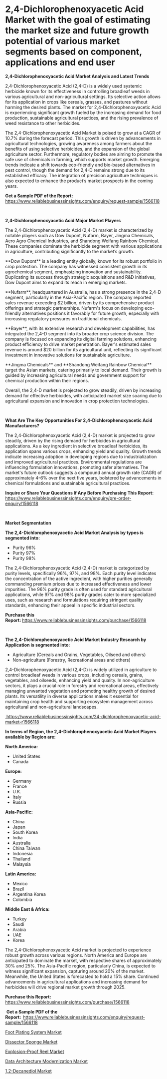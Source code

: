 <p><h1>2,4-Dichlorophenoxyacetic Acid Market with the goal of estimating the market size and future growth potential of various market segments based on component, applications and end user</h1></p><p><strong>2,4-Dichlorophenoxyacetic Acid Market Analysis and Latest Trends</strong></p>
<p><p>2,4-Dichlorophenoxyacetic Acid (2,4-D) is a widely used systemic herbicide known for its effectiveness in controlling broadleaf weeds in various agricultural and non-agricultural settings. Its selective action allows for its application in crops like cereals, grasses, and pastures without harming the desired plants. The market for 2,4-Dichlorophenoxyacetic Acid is experiencing significant growth fueled by the increasing demand for food production, sustainable agricultural practices, and the rising prevalence of weed resistance to other herbicides.</p><p>The 2,4-Dichlorophenoxyacetic Acid Market is poised to grow at a CAGR of 10.7% during the forecast period. This growth is driven by advancements in agricultural technologies, growing awareness among farmers about the benefits of using selective herbicides, and the expansion of the global agriculture sector. Furthermore, regulatory bodies are aiming to promote the safe use of chemicals in farming, which supports market growth. Emerging trends indicate a shift towards eco-friendly and bio-based alternatives in pest control, though the demand for 2,4-D remains strong due to its established efficacy. The integration of precision agriculture techniques is also expected to enhance the product’s market prospects in the coming years.</p></p>
<p><strong>Get a Sample PDF of the Report:&nbsp;</strong> <a href="https://www.reliablebusinessinsights.com/enquiry/request-sample/1566118?utm_campaign=41&utm_medium=2&utm_source=Github&utm_content=ia&utm_term=07122024&utm_id=24-dichlorophenoxyacetic-acid">https://www.reliablebusinessinsights.com/enquiry/request-sample/1566118</a></p>
<p>&nbsp;</p>
<p><strong>2,4-Dichlorophenoxyacetic Acid Major Market Players</strong></p>
<p><p>The 2,4-Dichlorophenoxyacetic Acid (2,4-D) market is characterized by notable players such as Dow Dupont, Nufarm, Bayer, Jingma Chemicals, Aero Agro Chemical Industries, and Shandong Weifang Rainbow Chemical. These companies dominate the herbicide segment with various applications in agriculture, contributing significantly to the market’s growth.</p><p>**Dow Dupont** is a leading entity globally, known for its robust portfolio in crop protection. The company has witnessed consistent growth in its agrochemical segment, emphasizing innovation and sustainability. Duplicating its success through strategic acquisitions and R&D initiatives, Dow Dupont aims to expand its reach in emerging markets.</p><p>**Nufarm**, headquartered in Australia, has a strong presence in the 2,4-D segment, particularly in the Asia-Pacific region. The company reported sales revenue exceeding $2 billion, driven by its comprehensive product offerings and strategic partnerships. Nufarm's focus on developing eco-friendly alternatives positions it favorably for future growth, especially with increasing regulatory pressures on traditional chemicals.</p><p>**Bayer**, with its extensive research and development capabilities, has integrated the 2,4-D segment into its broader crop science division. The company is focused on expanding its digital farming solutions, enhancing product efficiency to drive market penetration. Bayer's estimated sales revenue is around $20 billion for its agricultural unit, reflecting its significant investment in innovative solutions for sustainable agriculture.</p><p>**Jingma Chemicals** and **Shandong Weifang Rainbow Chemical** target the Asian markets, catering primarily to local demand. Their growth is guided by increasing agricultural needs and government support for chemical production within their regions.</p><p>Overall, the 2,4-D market is projected to grow steadily, driven by increasing demand for effective herbicides, with anticipated market size soaring due to agricultural expansion and innovation in crop protection technologies.</p></p>
<p>&nbsp;</p>
<p><strong>What Are The Key Opportunities For 2,4-Dichlorophenoxyacetic Acid Manufacturers?</strong></p>
<p><p>The 2,4-Dichlorophenoxyacetic Acid (2,4-D) market is projected to grow steadily, driven by the rising demand for herbicides in agricultural applications. As a key ingredient in selective broadleaf herbicides, its application spans various crops, enhancing yield and quality. Growth trends indicate increasing adoption in developing regions due to industrialization and improved agricultural practices. Environmental regulations are influencing formulation innovations, promoting safer alternatives. The market's future outlook suggests a compound annual growth rate (CAGR) of approximately 4-6% over the next five years, bolstered by advancements in chemical formulations and sustainable agricultural practices.</p></p>
<p><strong>Inquire or Share Your Questions If Any Before Purchasing This Report:</strong> <a href="https://www.reliablebusinessinsights.com/enquiry/pre-order-enquiry/1566118?utm_campaign=41&utm_medium=2&utm_source=Github&utm_content=ia&utm_term=07122024&utm_id=24-dichlorophenoxyacetic-acid">https://www.reliablebusinessinsights.com/enquiry/pre-order-enquiry/1566118</a></p>
<p>&nbsp;</p>
<p><strong>Market Segmentation</strong></p>
<p><strong>The 2,4-Dichlorophenoxyacetic Acid Market Analysis by types is segmented into:</strong></p>
<p><ul><li>Purity 96%</li><li>Purity 97%</li><li>Purity 98%</li></ul></p>
<p><p>The 2,4-Dichlorophenoxyacetic Acid (2,4-D) market is categorized by purity levels, specifically 96%, 97%, and 98%. Each purity level indicates the concentration of the active ingredient, with higher purities generally commanding premium prices due to increased effectiveness and lower impurities. The 96% purity grade is often used for standard agricultural applications, while 97% and 98% purity grades cater to more specialized uses, such as research and formulations requiring stringent quality standards, enhancing their appeal in specific industrial sectors.</p></p>
<p><strong>Purchase this Report:&nbsp;</strong><a href="https://www.reliablebusinessinsights.com/purchase/1566118?utm_campaign=41&utm_medium=2&utm_source=Github&utm_content=ia&utm_term=07122024&utm_id=24-dichlorophenoxyacetic-acid">https://www.reliablebusinessinsights.com/purchase/1566118</a></p>
<p>&nbsp;</p>
<p><strong>The 2,4-Dichlorophenoxyacetic Acid Market Industry Research by Application is segmented into:</strong></p>
<p><ul><li>Agriculture (Cereals and Grains, Vegetables, Oilseed and others)</li><li>Non-agriculture (Forestry, Recreational areas and others)</li></ul></p>
<p><p>2,4-Dichlorophenoxyacetic Acid (2,4-D) is widely utilized in agriculture to control broadleaf weeds in various crops, including cereals, grains, vegetables, and oilseeds, enhancing yield and quality. In non-agriculture sectors, it plays a crucial role in forestry and recreational areas, effectively managing unwanted vegetation and promoting healthy growth of desired plants. Its versatility in diverse applications makes it essential for maintaining crop health and supporting ecosystem management across agricultural and non-agricultural landscapes.</p></p>
<p><a href="https://www.reliablebusinessinsights.com/24-dichlorophenoxyacetic-acid-market-r1566118?utm_campaign=41&utm_medium=2&utm_source=Github&utm_content=ia&utm_term=07122024&utm_id=24-dichlorophenoxyacetic-acid">&nbsp;https://www.reliablebusinessinsights.com/24-dichlorophenoxyacetic-acid-market-r1566118</a></p>
<p><strong>In terms of Region, the 2,4-Dichlorophenoxyacetic Acid Market Players available by Region are:</strong></p>
<p>
    <p> <strong> North America: </strong>
        <ul>
            <li>United States</li>
            <li>Canada</li>
        </ul>
        </p> 
    <p> <strong> Europe: </strong>
        <ul>
            <li>Germany</li>
            <li>France</li>
            <li>U.K.</li>
            <li>Italy</li>
            <li>Russia</li>
        </ul>
        </p> 
    <p> <strong> Asia-Pacific: </strong>
        <ul>
            <li>China</li>
            <li>Japan</li>
            <li>South Korea</li>
            <li>India</li>
            <li>Australia</li>
            <li>China Taiwan</li>
            <li>Indonesia</li>
            <li>Thailand</li>
            <li>Malaysia</li>
        </ul>
        </p> 
    <p> <strong> Latin America: </strong>
        <ul>
            <li>Mexico</li>
            <li>Brazil</li>
            <li>Argentina Korea</li>
            <li>Colombia</li>
        </ul>
        </p> 
    <p> <strong> Middle East & Africa: </strong>
        <ul>
            <li>Turkey</li>
            <li>Saudi</li>
            <li>Arabia</li>
            <li>UAE</li>
            <li>Korea</li>
        </ul>
    </p>
    </p>
<p><p>The 2,4-Dichlorophenoxyacetic Acid market is projected to experience robust growth across various regions. North America and Europe are anticipated to dominate the market, with respective shares of approximately 30% and 25%. The Asia-Pacific region, particularly China, is expected to witness significant expansion, capturing around 20% of the market. Meanwhile, the United States is forecasted to hold a 15% share. Continued advancements in agricultural applications and increasing demand for herbicides will drive regional market growth through 2025.</p></p>
<p><strong>Purchase this Report: </strong><a href="https://www.reliablebusinessinsights.com/purchase/1566118?utm_campaign=41&utm_medium=2&utm_source=Github&utm_content=ia&utm_term=07122024&utm_id=24-dichlorophenoxyacetic-acid">https://www.reliablebusinessinsights.com/purchase/1566118</a></p>
<p>&nbsp;<strong>Get a Sample PDF of the Report:&nbsp;&nbsp;</strong><a href="https://www.reliablebusinessinsights.com/enquiry/request-sample/1566118?utm_campaign=41&utm_medium=2&utm_source=Github&utm_content=ia&utm_term=07122024&utm_id=24-dichlorophenoxyacetic-acid">https://www.reliablebusinessinsights.com/enquiry/request-sample/1566118</a></p>
<p><strong></strong></p>
<p><p><a href="https://www.linkedin.com/pulse/the-sympatico-insight-9odme?utm_campaign=41&utm_medium=2&utm_source=Github&utm_content=ia&utm_term=07122024&utm_id=24-dichlorophenoxyacetic-acid">Foot Plating System Market</a></p><p><a href="https://issuu.com/reportprime-2/docs/dissector-sponge-market-size-2030.pptx?utm_campaign=41&utm_medium=2&utm_source=Github&utm_content=ia&utm_term=07122024&utm_id=24-dichlorophenoxyacetic-acid">Dissector Sponge Market</a></p><p><a href="https://issuu.com/reportprime-2/docs/explosion-proof-reel-market-size-2030.pptx?utm_campaign=41&utm_medium=2&utm_source=Github&utm_content=ia&utm_term=07122024&utm_id=24-dichlorophenoxyacetic-acid">Explosion-Proof Reel Market</a></p><p><a href="https://www.linkedin.com/pulse/positive-growth-trajectory-data-architecture-modernization-hueuf?utm_campaign=41&utm_medium=2&utm_source=Github&utm_content=ia&utm_term=07122024&utm_id=24-dichlorophenoxyacetic-acid">Data Architecture Modernization Market</a></p><p><a href="https://github.com/ParvinKhatun77/Market-Research-Report-List-1/blob/main/12-decanediol-market.md?utm_campaign=41&utm_medium=2&utm_source=Github&utm_content=ia&utm_term=07122024&utm_id=24-dichlorophenoxyacetic-acid">1,2-Decanediol Market</a></p></p>